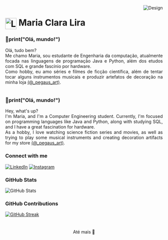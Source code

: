 <img align="right" alt="Design" height="" src="https://i.im.ge/2024/05/06/ZRA9lc.image.png">

<h1>
    <a href="https://github.com/MariaClaraLira">
     <img align="center" alt="Logo Clara Lira" width="36px" src="https://i.im.ge/2024/05/06/ZRUSSa.Untitled-design-2-removebg-preview.png"></a>
    <span>Maria Clara Lira</span>

</h1>

### 🐍print("Olá, mundo!")
<p align="justify">
Olá, tudo bem?
<br>
Me chamo Maria, sou estudante de Engenharia da computação, atualmente focada nas linguagens de programação Java e Python, além dos etudos com SQL e grande fascínio por hardware.
<br>
 Como hobby, eu amo séries e filmes de ficção científica, além de tentar tocar alguns instrumentos musicais e produzir artefatos de decoração na minha loja <a href="https://www.instagram.com/_pegasus_art?utm_source=ig_web_button_share_sheet&igsh=ZDNlZDc0MzIxNw==">(@_pegaus_art)</a>.</p>

<h1> </h1>

### 🐍print("Olá, mundo!")
<p align="justify">Hey, what's up?
<br>I'm Maria, and I'm a Computer Engineering student. Currently, I'm focused on programming languages like Java and Python, along with studying SQL, and I have a great fascination for hardware.
<br>
As a hobby, I love watching science fiction series and movies, as well as trying to play some musical instruments and creating decoration artifacts for my store <a href="https://www.instagram.com/_pegasus_art?utm_source=ig_web_button_share_sheet&igsh=ZDNlZDc0MzIxNw==">(@_pegaus_art)</a>.</p>
<!--
[![Preview](https://img.shields.io/badge/Portfolio-000?style=for-the-badge&logo=github&logoColor=FF00F6)](https://github.com/MariaClaraLira)
[![GitHub Page](https://img.shields.io/badge/MariaClaraLira.github.io-67136f?style=for-the-badge)](https://github.com/MariaClaraLira)
-->

### Connect with me

[![LinkedIn](https://img.shields.io/badge/-LinkedIn-7E03B3?style=for-the-badge&logo=linkedin&logoColor=fff&color:000)](https://www.linkedin.com/in/maria-clara-sousa-189a122b7)
[![Instagram](https://img.shields.io/badge/-Instagram-7E03B3?style=for-the-badge&logo=instagram&logoColor=fff&color:FFF)](https://www.instagram.com/_clira/)

### GitHub Stats

![GitHub Stats](https://github-readme-stats.vercel.app/api?username=MariaClaraLira&line_height=25&theme=dracula&bg_color=000&border_color=7E03B5&show_icons=true&icon_color=7E03B5&title_color=7E03B5&text_color=FFF&border_radius=37)

### GitHub Contributions

[![GitHub Streak](https://streak-stats.demolab.com/?user=MariaClaraLira&theme=bear&background=000&border=7E03B5&dates=FFF&border_radius=37)](https://git.io/streak-stats)
<h1>
</h1>
  <div align="center">Até mais 👋 </div>